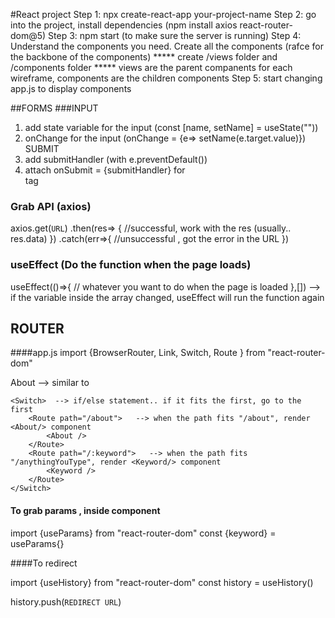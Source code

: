 #React project
Step 1: npx create-react-app your-project-name
Step 2: go into the project, install dependencies (npm install axios react-router-dom@5)
Step 3: npm start (to make sure the server is running)
Step 4: Understand the components you need. Create all the components (rafce for the backbone of the components)
***** create /views folder and /components folder
***** views are the parent companents for each wireframe, components are the children components
Step 5: start changing app.js to display components

##FORMS
###INPUT
1. add state variable for the input (const [name, setName] =  useState(""))
2. onChange for the input (onChange = {e=> setName(e.target.value)})
SUBMIT
3. add submitHandler  (with e.preventDefault())
4. attach onSubmit = {submitHandler} for <form> tag

### Grab API (axios)
axios.get(`URL`)
	.then(res=> {
		//successful, work with the res (usually.. res.data)
	})
	.catch(err=>{
		//unsuccessful , got the error in the URL
	})

### useEffect (Do the function when the page loads)
useEffect(()=>{
	// whatever you want to do when the page is loaded
},[]) --> if the variable inside the array changed, useEffect will run the function again


## ROUTER
####app.js
import {BrowserRouter, Link, Switch, Route } from "react-router-dom"

<BrowserRouter>
	<Link to ="/about"> About </Link>   --> similar to <a href=""> </a>

	<Switch>  --> if/else statement.. if it fits the first, go to the first
		<Route path="/about">   --> when the path fits "/about", render <About/> component
			<About />  
		</Route> 
		<Route path="/:keyword">   --> when the path fits "/anythingYouType", render <Keyword/> component
			<Keyword />  
		</Route> 
	</Switch>

</BrowserRouter>

#### To grab params , inside component
import {useParams} from "react-router-dom"
const {keyword} = useParams{}

####To redirect  

import {useHistory} from "react-router-dom"
const history = useHistory()

history.push(`REDIRECT URL`)
